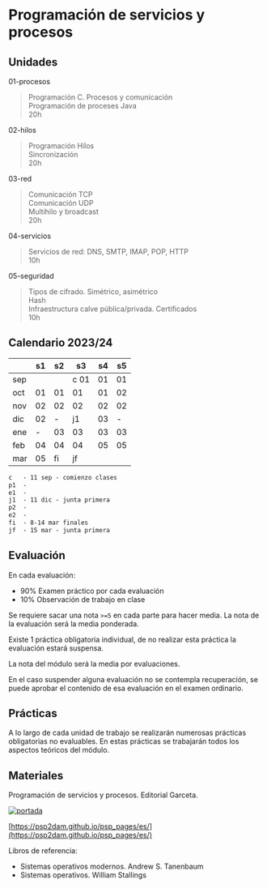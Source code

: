 # Programación de servicios y procesos

## Unidades

01-procesos

> Programación C. Procesos y comunicación<br>
> Programación de proceses Java<br>
> 20h

02-hilos

> Programación Hilos<br>
> Sincronización<br>
> 20h

03-red

> Comunicación TCP<br>
> Comunicación UDP<br>
> Multihilo y broadcast<br>
> 20h

04-servicios

> Servicios de red: DNS, SMTP, IMAP, POP, HTTP<br>
> 10h

05-seguridad

> Tipos de cifrado. Simétrico, asimétrico<br>
> Hash<br>
> Infraestructura calve pública/privada. Certificados<br>
> 10h


## Calendario 2023/24

|     	| s1 	| s2 	| s3 	| s4 	| s5 	|
|-----	|----	|----	|----	|----	|----	|
| sep 	|    	|    	| c 01 	| 01   	| 01   	|
| oct 	| 01   	| 01   	| 01   	| 01   	| 02   	|
| nov 	| 02   	| 02   	| 02   	| 02   	| 02   	|
| dic 	| 02   	|   - 	| j1  	| 03   	|   - 	|
| ene 	|   - 	| 03  	| 03   	| 03   	| 03   	|
| feb 	| 04   	| 04  	| 04   	| 05   	| 05   	|
| mar 	| 05   	| fi  	| jf 	|    	|    	|

```txt
c   - 11 sep - comienzo clases
p1  - 
e1  - 
j1  - 11 dic - junta primera
p2  - 
e2  - 
fi  - 8-14 mar finales
jf  - 15 mar - junta primera
```

## Evaluación

En cada evaluación:

- 90% Examen práctico por cada evaluación 
- 10% Observación de trabajo en clase

Se requiere sacar una nota ```>=5``` en cada parte para hacer media. La nota de la evaluación será la media ponderada.

Existe 1 práctica obligatoria individual, de no realizar esta práctica la evaluación estará suspensa.

La nota del módulo será la media por evaluaciones.

En el caso suspender alguna evaluación no se contempla recuperación, se puede aprobar el contenido de esa evaluación en el examen ordinario.


## Prácticas

A lo largo de cada unidad de trabajo se realizarán numerosas prácticas obligatorias no evaluables. En estas prácticas se trabajarán todos los aspectos teóricos del módulo.

## Materiales

Programación de servicios y procesos. Editorial Garceta.

[![portada](https://www.garceta.es/images/portada/9317_PSP2.gif)](https://www.garceta.es/catalogo/libro.php?ISBN=978-84-1728-931-7&idd=12)

[https://psp2dam.github.io/psp_pages/es/](https://psp2dam.github.io/psp_pages/es/)

Libros de referencia:

- Sistemas operativos modernos. Andrew S. Tanenbaum
- Sistemas operativos. William Stallings